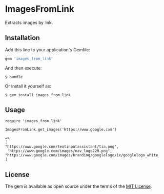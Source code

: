 # ImagesFromLink

Extracts images by link.

## Installation

Add this line to your application's Gemfile:

```ruby
gem 'images_from_link'
```

And then execute:

    $ bundle

Or install it yourself as:

    $ gem install images_from_link

## Usage

```
require 'images_from_link'
  
ImagesFromLink.get_images('https://www.google.com')
 
=>
[
"https://www.google.com/textinputassistant/tia.png",
 "https://www.google.com/images/nav_logo229.png",
"https://www.google.com/images/branding/googlelogo/1x/googlelogo_white_background_color_272x92dp.png"
]
```

## License

The gem is available as open source under the terms of the [MIT License](http://opensource.org/licenses/MIT).

